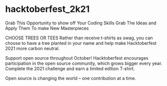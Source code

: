 # hacktoberfest_2k21
Grab This Opportunity to show off Your Coding Skills Grab The Ideas and Apply Them To make New Masterpieces

CHOOSE TREES OR TEES Rather than receive t-shirts as swag, you can choose to have a tree planted in your name and help make Hacktoberfest 2021 more carbon neutral.

Support open source throughout October! Hacktoberfest encourages participation in the open source community, which grows bigger every year. Complete the 2021 challenge and earn a limited edition T-shirt.

Open source is changing the world – one contribution at a time.
